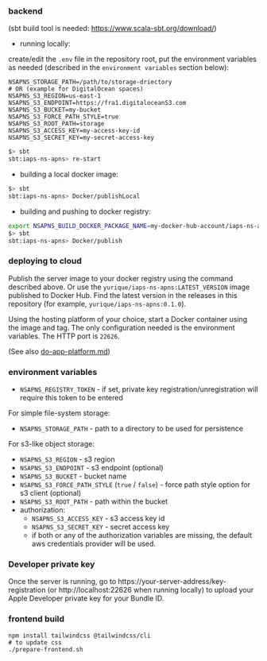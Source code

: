 ### backend 

(sbt build tool is needed: https://www.scala-sbt.org/download/)

* running locally:

create/edit the `.env` file in the repository root, put the environment variables as needed (described in the `environment variables` section below):
```dotenv
NSAPNS_STORAGE_PATH=/path/to/storage-driectory
# OR (example for DigitalOcean spaces)
NSAPNS_S3_REGION=us-east-1
NSAPNS_S3_ENDPOINT=https://fra1.digitaloceanS3.com
NSAPNS_S3_BUCKET=my-bucket
NSAPNS_S3_FORCE_PATH_STYLE=true
NSAPNS_S3_ROOT_PATH=storage
NSAPNS_S3_ACCESS_KEY=my-access-key-id
NSAPNS_S3_SECRET_KEY=my-secret-access-key
```

```sh
$> sbt
sbt:iaps-ns-apns> re-start
```

* building a local docker image:
```sh
$> sbt
sbt:iaps-ns-apns> Docker/publishLocal
```

* building and pushing to docker registry:
```sh
export NSAPNS_BUILD_DOCKER_PACKAGE_NAME=my-docker-hub-account/iaps-ns-apns
$> sbt
sbt:iaps-ns-apns> Docker/publish
```

### deploying to cloud

Publish the server image to your docker registry using the command described above.
Or use the `yurique/iaps-ns-apns:LATEST_VERSION` image published to Docker Hub. Find the latest version in the releases in this repository (for example, `yurique/iaps-ns-apns:0.1.0`).

Using the hosting platform of your choice, start a Docker container using the image and tag. The only configuration needed is the environment variables. The HTTP port is `22626`.

(See also [do-app-platform.md](do-app-platform.md))

### environment variables

* `NSAPNS_REGISTRY_TOKEN` - if set, private key registration/unregistration will require this token to be entered

For simple file-system storage:
* `NSAPNS_STORAGE_PATH` - path to a directory to be used for persistence 

For s3-like object storage:
* `NSAPNS_S3_REGION` - s3 region
* `NSAPNS_S3_ENDPOINT` - s3 endpoint (optional)
* `NSAPNS_S3_BUCKET` - bucket name
* `NSAPNS_S3_FORCE_PATH_STYLE` (`true` / `false`) - force path style option for s3 client (optional) 
* `NSAPNS_S3_ROOT_PATH` - path within the bucket
* authorization:
  * `NSAPNS_S3_ACCESS_KEY` - s3 access key id
  * `NSAPNS_S3_SECRET_KEY` - secret access key
  * if both or any of the authorization variables are missing, the default aws credentials provider will be used.

### Developer private key 

Once the server is running, go to https://your-server-address/key-registration (or http://localhost:22626 when running locally) to upload your Apple Developer private key for your Bundle ID.

### frontend build

```shell
npm install tailwindcss @tailwindcss/cli
# to update css
./prepare-frontend.sh
```

